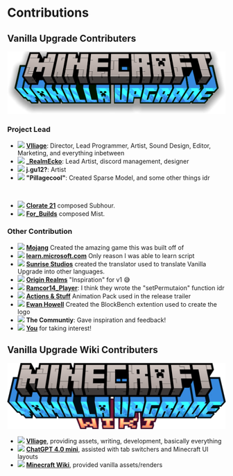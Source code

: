 # Contributions
## Vanilla Upgrade Contributers
![img](./ass-sets/logo-main.png)
### Project Lead
- <img src="https://yt3.googleusercontent.com/WsWmlwlxxA_HaCKsw89Sycedii8_ccbJ11XUGTkB6d7gjwkZ2tComDz_fUa9swQF0M1vQ7w3Eg=s900-c-k-c0x00ffffff-no-rj" class="inline-img"/> [**Vlliage**](https://www.youtube.com/channel/UChwQtSs393MhXY5OFIDQXew): Director, Lead Programmer, Artist, Sound Design, Editor, Marketing, and everything inbetween
- <img src="https://yt3.googleusercontent.com/_olJuXg6jXMpBKWTTxeb_-xJpXDR7QprpBM2l-I6vCPEAA8-lBYp87ThEJkS_a7C2LvwcAV3YA=s900-c-k-c0x00ffffff-no-rj" class="inline-img"/> [**_RealmEcko**](https://www.youtube.com/channel/UCRgaUgIwo4c5f_zaJKWaFWw): Lead Artist, discord management, designer
- <img src="https://cdn.discordapp.com/avatars/770369880276729935/30597c9a59cdc702e63d3437de37fafc?size=1024" class="inline-img"/> **j.gu12?**: Artist
- <img src="https://cdn.discordapp.com/avatars/931827359936561212/5183ac55e45308c57d19ab4b5978a75d?size=1024" class="inline-img"/> **"Pillagecool"**: Created Sparse Model, and some other things idr

<br>

- <img src="https://yt3.googleusercontent.com/SLwe711JWHr6TFgYmqzMlH_ltiLpwopYVulP15mupcya3Elin2mDQhiABjUB-wwbkDdTT4bfrfw=s1080-c-k-c0x00ffffff-no-rj" class="inline-img"/> [**Clorate 21**](https://www.youtube.com/@Cloro21) composed Subhour.
- <img src="https://yt3.googleusercontent.com/SMYNSX1DUlfARdGGCs64ag1nUfJWIFsZ7fEM3cCW-0QuP2fj8mhpW35mcV7jtho6vP60Zf0iGA=s88-c-k-c0x00ffffff-no-rj" class="inline-img"/> [**For_Builds**](https://www.youtube.com/watch?v=CjOO9qrDg3c&t=1s&ab_channel=for%28inactiveacc%29) composed Mist.

### Other Contribution
- <img src="https://i.redd.it/u87qr1xm44571.png" class="inline-img"/> [**Mojang**](https://en.wikipedia.org/wiki/Mojang_Studios) Created the amazing game this was built off of
- <img src="https://upload.wikimedia.org/wikipedia/commons/thumb/4/44/Microsoft_logo.svg/480px-Microsoft_logo.svg.png" class="inline-img"/> [**learn.microsoft.com**](https://learn.microsoft.com/en-us/minecraft/creator/scriptapi/minecraft/server/minecraft-server?view=minecraft-bedrock-stable) Only reason I was able to learn script
- <img src="https://cdn.discordapp.com/avatars/792067255855742986/dcdadf07df621c3b1abc0c812a0dd5b0?size=1024" class="inline-img"/> [**Sunrise Studios**](https://api.sunrise-studio.site/translator/ts.html) created the translator used to translate Vanilla Upgrade into other languages.
- <img src="https://dl.labymod.net/img/server/originrealms/icon@2x.png" class="inline-img"/> [**Origin Realms**](https://originrealms.com/) "Inspiration" for v1 😅
- <img src="https://mcpedl.com/img/default-avatar.jpg" class="inline-img"/> [**Ramcor14_Player**](https://mcpedl.com/user/ramcor14-br/): I think they wrote the "setPermutaion" function idr
- <img src="https://encrypted-tbn0.gstatic.com/images?q=tbn:ANd9GcSe4nu5x1GxoJD4MM_OphjhWDOEplyQN4AyOg&s" class="inline-img"/> [**Actions & Stuff**](https://www.minecraft.net/en-us/marketplace/pdp?id=61c7a786-d7ad-49e0-a710-817121cd9795) Animation Pack used in the release trailer
- <img src="https://ewanhowell.com/assets/images/logo/logo.webp" class="inline-img"/> [**Ewan Howell**](https://ewanhowell.com/plugins/minecraft-title-generator/) Created the BlockBench extention used to create the logo
- <img src="https://www.pngmart.com/files/7/Community-PNG-Free-Download.png" class="inline-img"/> **The Communtiy**: Gave inspiration and feedback!
- <img src="https://thumbs.dreamstime.com/b/pointing-you-emoticon-vector-55756224.jpg" class="inline-img"/> [**You**](https://www.merriam-webster.com/dictionary/you) for taking interest!

## Vanilla Upgrade Wiki Contributers
![img](./ass-sets/logo-wiki.png)
- <img src="https://yt3.googleusercontent.com/WsWmlwlxxA_HaCKsw89Sycedii8_ccbJ11XUGTkB6d7gjwkZ2tComDz_fUa9swQF0M1vQ7w3Eg=s900-c-k-c0x00ffffff-no-rj" class="inline-img"/> [**Vlliage**](https://www.youtube.com/channel/UChwQtSs393MhXY5OFIDQXew), providing assets, writing, development, basically everything
- <img src="https://upload.wikimedia.org/wikipedia/commons/thumb/0/04/ChatGPT_logo.svg/2048px-ChatGPT_logo.svg.png" class="inline-img"/> [**ChatGPT 4.0 mini**](https://chatgpt.com), assisted with tab switchers and Minecraft UI layouts
- <img src="https://upload.wikimedia.org/wikipedia/commons/9/96/Minecraft_Wiki_2023.png" class="inline-img"/> **[Minecraft Wiki](https://minecraft.wiki/)**, provided vanilla assets/renders


